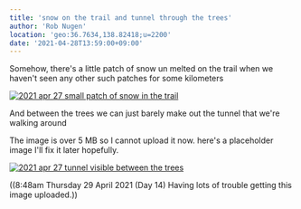 ```yaml
---
title: 'snow on the trail and tunnel through the trees'
author: 'Rob Nugen'
location: 'geo:36.7634,138.82418;u=2200'
date: '2021-04-28T13:59:00+09:00'
---
```



Somehow, there's a little patch of snow un melted on the trail when we haven't seen any other such patches for some kilometers

[![2021 apr 27 small patch of snow in the trail](//b.robnugen.com/quests/walk-to-niigata/2021/en_route/day-013/thumbs/2021_apr_27_small_patch_of_snow_in_the_trail.jpeg)](//b.robnugen.com/quests/walk-to-niigata/2021/en_route/day-013/2021_apr_27_small_patch_of_snow_in_the_trail.jpeg)

And between the trees we can just barely make out the tunnel that we're walking around

The image is over 5 MB so I cannot upload it now.    here's a placeholder image I'll fix it later hopefully.

[![2021 apr 27 tunnel visible between the trees](//b.robnugen.com/quests/walk-to-niigata/2021/en_route/day-013/thumbs/2021_apr_27_tunnel_visible_between_the_trees.jpeg)](//b.robnugen.com/quests/walk-to-niigata/2021/en_route/day-013/2021_apr_27_tunnel_visible_between_the_trees.jpeg)          

((8:48am Thursday 29 April 2021 (Day 14) Having lots of trouble getting this image uploaded.))

